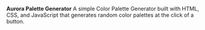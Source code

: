 **Aurora Palette Generator**
A simple Color Palette Generator built with HTML, CSS, and JavaScript that generates random color palettes at the click of a button.

